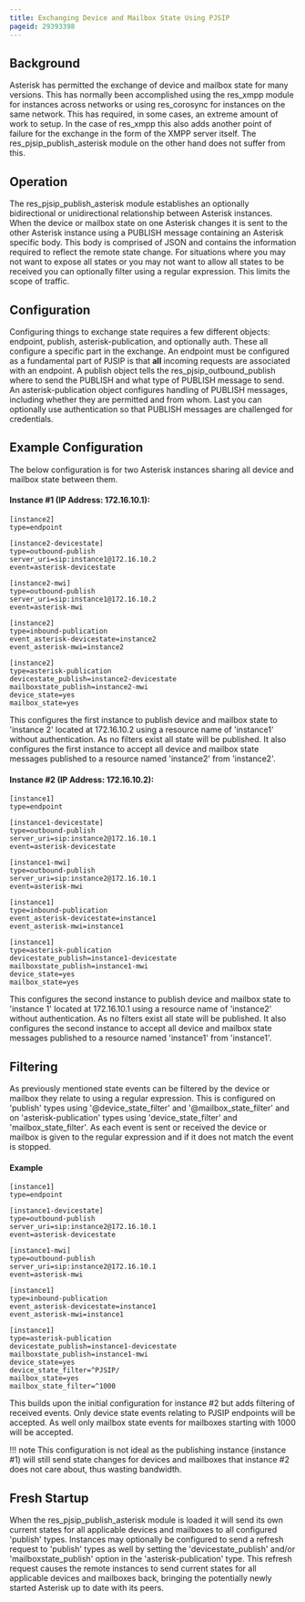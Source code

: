 ```yaml
---
title: Exchanging Device and Mailbox State Using PJSIP
pageid: 29393398
---
```


Background
----------

Asterisk has permitted the exchange of device and mailbox state for many versions. This has normally been accomplished using the res_xmpp module for instances across networks or using res_corosync for instances on the same network. This has required, in some cases, an extreme amount of work to setup. In the case of res_xmpp this also adds another point of failure for the exchange in the form of the XMPP server itself. The res_pjsip_publish_asterisk module on the other hand does not suffer from this.

Operation
---------

The res_pjsip_publish_asterisk module establishes an optionally bidirectional or unidirectional relationship between Asterisk instances. When the device or mailbox state on one Asterisk changes it is sent to the other Asterisk instance using a PUBLISH message containing an Asterisk specific body. This body is comprised of JSON and contains the information required to reflect the remote state change. For situations where you may not want to expose all states or you may not want to allow all states to be received you can optionally filter using a regular expression. This limits the scope of traffic.

Configuration
-------------

Configuring things to exchange state requires a few different objects: endpoint, publish, asterisk-publication, and optionally auth. These all configure a specific part in the exchange. An endpoint must be configured as a fundamental part of PJSIP is that **all** incoming requests are associated with an endpoint. A publish object tells the res_pjsip_outbound_publish where to send the PUBLISH and what type of PUBLISH message to send. An asterisk-publication object configures handling of PUBLISH messages, including whether they are permitted and from whom. Last you can optionally use authentication so that PUBLISH messages are challenged for credentials.

Example Configuration
---------------------

The below configuration is for two Asterisk instances sharing all device and mailbox state between them.

#### Instance #1 (IP Address: 172.16.10.1):

```
[instance2]
type=endpoint

[instance2-devicestate]
type=outbound-publish
server_uri=sip:instance1@172.16.10.2
event=asterisk-devicestate

[instance2-mwi]
type=outbound-publish
server_uri=sip:instance1@172.16.10.2
event=asterisk-mwi

[instance2]
type=inbound-publication
event_asterisk-devicestate=instance2
event_asterisk-mwi=instance2

[instance2]
type=asterisk-publication
devicestate_publish=instance2-devicestate
mailboxstate_publish=instance2-mwi
device_state=yes
mailbox_state=yes

```

This configures the first instance to publish device and mailbox state to 'instance 2' located at 172.16.10.2 using a resource name of 'instance1' without authentication. As no filters exist all state will be published. It also configures the first instance to accept all device and mailbox state messages published to a resource named 'instance2' from 'instance2'.

#### Instance #2 (IP Address: 172.16.10.2):

```
[instance1]
type=endpoint

[instance1-devicestate]
type=outbound-publish
server_uri=sip:instance2@172.16.10.1
event=asterisk-devicestate

[instance1-mwi]
type=outbound-publish
server_uri=sip:instance2@172.16.10.1
event=asterisk-mwi

[instance1]
type=inbound-publication
event_asterisk-devicestate=instance1
event_asterisk-mwi=instance1

[instance1]
type=asterisk-publication
devicestate_publish=instance1-devicestate
mailboxstate_publish=instance1-mwi
device_state=yes
mailbox_state=yes

```

This configures the second instance to publish device and mailbox state to 'instance 1' located at 172.16.10.1 using a resource name of 'instance2' without authentication. As no filters exist all state will be published. It also configures the second instance to accept all device and mailbox state messages published to a resource named 'instance1' from 'instance1'.

Filtering
---------

As previously mentioned state events can be filtered by the device or mailbox they relate to using a regular expression. This is configured on 'publish' types using '@device_state_filter' and '@mailbox_state_filter' and on 'asterisk-publication' types using 'device_state_filter' and 'mailbox_state_filter'. As each event is sent or received the device or mailbox is given to the regular expression and if it does not match the event is stopped.

#### Example

```
[instance1]
type=endpoint

[instance1-devicestate]
type=outbound-publish
server_uri=sip:instance2@172.16.10.1
event=asterisk-devicestate

[instance1-mwi]
type=outbound-publish
server_uri=sip:instance2@172.16.10.1
event=asterisk-mwi

[instance1]
type=inbound-publication
event_asterisk-devicestate=instance1
event_asterisk-mwi=instance1

[instance1]
type=asterisk-publication
devicestate_publish=instance1-devicestate
mailboxstate_publish=instance1-mwi
device_state=yes
device_state_filter=^PJSIP/
mailbox_state=yes
mailbox_state_filter=^1000

```

This builds upon the initial configuration for instance #2 but adds filtering of received events. Only device state events relating to PJSIP endpoints will be accepted. As well only mailbox state events for mailboxes starting with 1000 will be accepted.




!!! note 
    This configuration is not ideal as the publishing instance (instance #1) will still send state changes for devices and mailboxes that instance #2 does not care about, thus wasting bandwidth.

      
[//]: # (end-note)



Fresh Startup
-------------

When the res_pjsip_publish_asterisk module is loaded it will send its own current states for all applicable devices and mailboxes to all configured 'publish' types. Instances may optionally be configured to send a refresh request to 'publish' types as well by setting the 'devicestate_publish' and/or 'mailboxstate_publish' option in the 'asterisk-publication' type. This refresh request causes the remote instances to send current states for all applicable devices and mailboxes back, bringing the potentially newly started Asterisk up to date with its peers.

